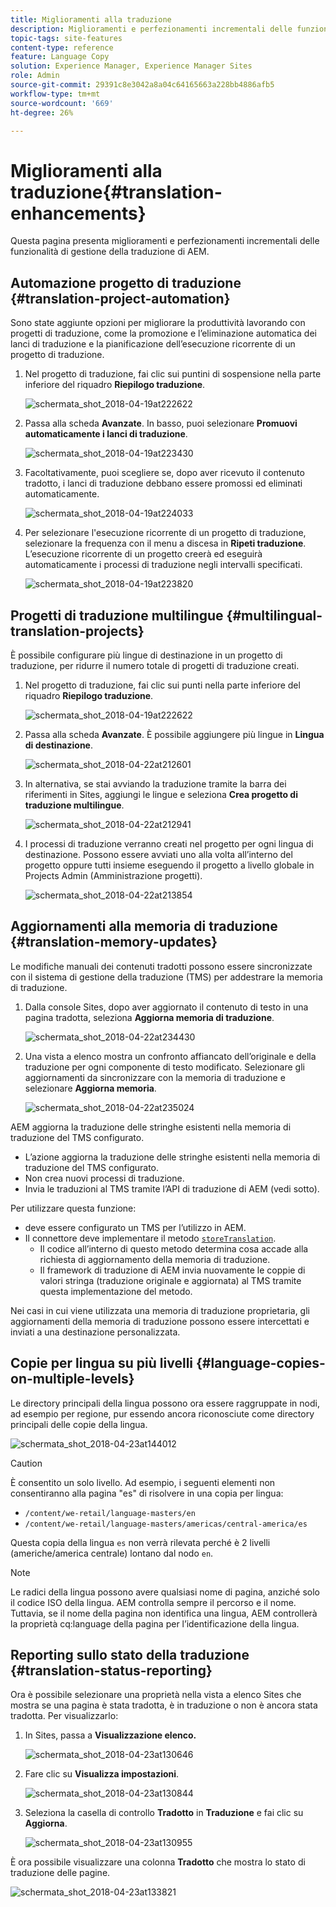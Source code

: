 ```yaml
---
title: Miglioramenti alla traduzione
description: Miglioramenti e perfezionamenti incrementali delle funzionalità di gestione della traduzione AEM.
topic-tags: site-features
content-type: reference
feature: Language Copy
solution: Experience Manager, Experience Manager Sites
role: Admin
source-git-commit: 29391c8e3042a8a04c64165663a228bb4886afb5
workflow-type: tm+mt
source-wordcount: '669'
ht-degree: 26%

---
```


# Miglioramenti alla traduzione{#translation-enhancements}

Questa pagina presenta miglioramenti e perfezionamenti incrementali delle funzionalità di gestione della traduzione di AEM.

## Automazione progetto di traduzione {#translation-project-automation}

Sono state aggiunte opzioni per migliorare la produttività lavorando con progetti di traduzione, come la promozione e l’eliminazione automatica dei lanci di traduzione e la pianificazione dell’esecuzione ricorrente di un progetto di traduzione.

1. Nel progetto di traduzione, fai clic sui puntini di sospensione nella parte inferiore del riquadro **Riepilogo traduzione**.

   ![schermata_shot_2018-04-19at222622](assets/screen_shot_2018-04-19at222622.jpg)

1. Passa alla scheda **Avanzate**. In basso, puoi selezionare **Promuovi automaticamente i lanci di traduzione**.

   ![schermata_shot_2018-04-19at223430](assets/screen_shot_2018-04-19at223430.jpg)

1. Facoltativamente, puoi scegliere se, dopo aver ricevuto il contenuto tradotto, i lanci di traduzione debbano essere promossi ed eliminati automaticamente.

   ![schermata_shot_2018-04-19at224033](assets/screen_shot_2018-04-19at224033.jpg)

1. Per selezionare l&#39;esecuzione ricorrente di un progetto di traduzione, selezionare la frequenza con il menu a discesa in **Ripeti traduzione**. L’esecuzione ricorrente di un progetto creerà ed eseguirà automaticamente i processi di traduzione negli intervalli specificati.

   ![schermata_shot_2018-04-19at223820](assets/screen_shot_2018-04-19at223820.jpg)

## Progetti di traduzione multilingue {#multilingual-translation-projects}

È possibile configurare più lingue di destinazione in un progetto di traduzione, per ridurre il numero totale di progetti di traduzione creati.

1. Nel progetto di traduzione, fai clic sui punti nella parte inferiore del riquadro **Riepilogo traduzione**.

   ![schermata_shot_2018-04-19at222622](assets/screen_shot_2018-04-19at222622.jpg)

1. Passa alla scheda **Avanzate**. È possibile aggiungere più lingue in **Lingua di destinazione**.

   ![schermata_shot_2018-04-22at212601](assets/screen_shot_2018-04-22at212601.jpg)

1. In alternativa, se stai avviando la traduzione tramite la barra dei riferimenti in Sites, aggiungi le lingue e seleziona **Crea progetto di traduzione multilingue**.

   ![schermata_shot_2018-04-22at212941](assets/screen_shot_2018-04-22at212941.jpg)

1. I processi di traduzione verranno creati nel progetto per ogni lingua di destinazione. Possono essere avviati uno alla volta all’interno del progetto oppure tutti insieme eseguendo il progetto a livello globale in Projects Admin (Amministrazione progetti).

   ![schermata_shot_2018-04-22at213854](assets/screen_shot_2018-04-22at213854.jpg)

## Aggiornamenti alla memoria di traduzione {#translation-memory-updates}

Le modifiche manuali dei contenuti tradotti possono essere sincronizzate con il sistema di gestione della traduzione (TMS) per addestrare la memoria di traduzione.

1. Dalla console Sites, dopo aver aggiornato il contenuto di testo in una pagina tradotta, seleziona **Aggiorna memoria di traduzione**.

   ![schermata_shot_2018-04-22at234430](assets/screen_shot_2018-04-22at234430.jpg)

1. Una vista a elenco mostra un confronto affiancato dell’originale e della traduzione per ogni componente di testo modificato. Selezionare gli aggiornamenti da sincronizzare con la memoria di traduzione e selezionare **Aggiorna memoria**.

   ![schermata_shot_2018-04-22at235024](assets/screen_shot_2018-04-22at235024.jpg)

AEM aggiorna la traduzione delle stringhe esistenti nella memoria di traduzione del TMS configurato.

* L’azione aggiorna la traduzione delle stringhe esistenti nella memoria di traduzione del TMS configurato.
* Non crea nuovi processi di traduzione.
* Invia le traduzioni al TMS tramite l’API di traduzione di AEM (vedi sotto).

Per utilizzare questa funzione:

* deve essere configurato un TMS per l’utilizzo in AEM.
* Il connettore deve implementare il metodo [`storeTranslation`](https://developer.adobe.com/experience-manager/reference-materials/cloud-service/javadoc/com/adobe/granite/translation/api/TranslationService.html).
   * Il codice all’interno di questo metodo determina cosa accade alla richiesta di aggiornamento della memoria di traduzione.
   * Il framework di traduzione di AEM invia nuovamente le coppie di valori stringa (traduzione originale e aggiornata) al TMS tramite questa implementazione del metodo.

Nei casi in cui viene utilizzata una memoria di traduzione proprietaria, gli aggiornamenti della memoria di traduzione possono essere intercettati e inviati a una destinazione personalizzata.

## Copie per lingua su più livelli {#language-copies-on-multiple-levels}

Le directory principali della lingua possono ora essere raggruppate in nodi, ad esempio per regione, pur essendo ancora riconosciute come directory principali delle copie della lingua.

![schermata_shot_2018-04-23at144012](assets/screen_shot_2018-04-23at144012.jpg)

>[!CAUTION]
>
>È consentito un solo livello. Ad esempio, i seguenti elementi non consentiranno alla pagina &quot;es&quot; di risolvere in una copia per lingua:
>
>* `/content/we-retail/language-masters/en`
>* `/content/we-retail/language-masters/americas/central-america/es`
>
>Questa copia della lingua `es` non verrà rilevata perché è 2 livelli (americhe/america centrale) lontano dal nodo `en`.

>[!NOTE]
>
>Le radici della lingua possono avere qualsiasi nome di pagina, anziché solo il codice ISO della lingua. AEM controlla sempre il percorso e il nome. Tuttavia, se il nome della pagina non identifica una lingua, AEM controllerà la proprietà cq:language della pagina per l’identificazione della lingua.

## Reporting sullo stato della traduzione {#translation-status-reporting}

Ora è possibile selezionare una proprietà nella vista a elenco Sites che mostra se una pagina è stata tradotta, è in traduzione o non è ancora stata tradotta. Per visualizzarlo:

1. In Sites, passa a **Visualizzazione elenco.**

   ![schermata_shot_2018-04-23at130646](assets/screen_shot_2018-04-23at130646.jpg)

1. Fare clic su **Visualizza impostazioni**.

   ![schermata_shot_2018-04-23at130844](assets/screen_shot_2018-04-23at130844.jpg)

1. Seleziona la casella di controllo **Tradotto** in **Traduzione** e fai clic su **Aggiorna**.

   ![schermata_shot_2018-04-23at130955](assets/screen_shot_2018-04-23at130955.jpg)

È ora possibile visualizzare una colonna **Tradotto** che mostra lo stato di traduzione delle pagine.

![schermata_shot_2018-04-23at133821](assets/screen_shot_2018-04-23at133821.jpg)
